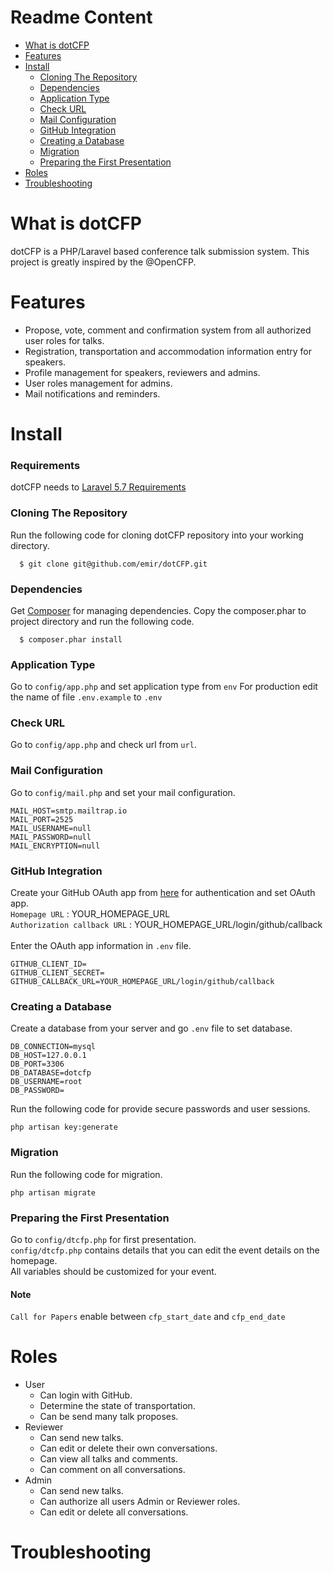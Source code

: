 # Readme Content
  * [What is dotCFP](https://github.com/bdemirpolat/test#What-is-dotCFP)
  * [Features](https://gitub.com/bdemirpolat/test#Features)
  * [Install](https://github.com/bdemirpolat/test#Install)
    * [Cloning The Repository](https://github.com/bdemirpolat/test#Cloning-The-Repository)
    * [Dependencies](https://github.com/bdemirpolat/test#Dependencies)
    * [Application Type](https://github.com/bdemirpolat/test#Application-Type)
    * [Check URL](https://github.com/bdemirpolat/test#Check-URL)
    * [Mail Configuration](https://github.com/bdemirpolat/test#Mail-Configuration)
    * [GitHub Integration](https://github.com/bdemirpolat/test#GitHub-Integration)
    * [Creating a Database](https://github.com/bdemirpolat/test#Creating-a-Database)
    * [Migration](https://github.com/bdemirpolat/test#Migration)
    * [Preparing the First Presentation](https://github.com/bdemirpolat/test#Preparing-the-First-Presentation)
  * [Roles](https://github.com/bdemirpolat/test#Roles)
  * [Troubleshooting](#Troubleshooting)
# What is dotCFP
dotCFP is a PHP/Laravel based conference talk submission system. This project is greatly inspired by the @OpenCFP.
# Features
  - Propose, vote, comment and confirmation system from all authorized user roles for talks.<br />
  - Registration, transportation and accommodation information entry for speakers.<br />
  - Profile management for speakers, reviewers and admins.<br />
  - User roles management for admins. <br />
  - Mail notifications and reminders.<br />

# Install
  ### Requirements
  dotCFP needs to [Laravel 5.7 Requirements](https://laravel.com/docs/5.7#server-requirements)
  ### Cloning The Repository
  Run the following code for cloning dotCFP repository into your working directory.
   ```
     $ git clone git@github.com/emir/dotCFP.git
   ```
  ### Dependencies
  Get [Composer](https://getcomposer.org/) for managing dependencies.
  Copy the composer.phar to project directory and run the following code.
   ```
     $ composer.phar install
   ```
  ### Application Type
   Go to `config/app.php` and set application type from `env`
   For production edit the name of file `.env.example` to `.env`
  ### Check URL
   Go to `config/app.php` and check url from `url`.
   
  ### Mail Configuration
   Go to `config/mail.php` and set your mail configuration.
   ```
   MAIL_HOST=smtp.mailtrap.io
   MAIL_PORT=2525
   MAIL_USERNAME=null
   MAIL_PASSWORD=null
   MAIL_ENCRYPTION=null
   ```
  ### GitHub Integration
  Create your GitHub OAuth app from [here](https://github.com/settings/developers) for authentication and set OAuth app.<br />
    `Homepage URL` : YOUR_HOMEPAGE_URL<br />
    `Authorization callback URL` : YOUR_HOMEPAGE_URL/login/github/callback<br /><br />
  Enter the OAuth app information in `.env` file.
  ```
  GITHUB_CLIENT_ID=
  GITHUB_CLIENT_SECRET=
  GITHUB_CALLBACK_URL=YOUR_HOMEPAGE_URL/login/github/callback
  ```
  ### Creating a Database
  Create a database from your server and go `.env` file to set database.
  ```
  DB_CONNECTION=mysql
  DB_HOST=127.0.0.1
  DB_PORT=3306
  DB_DATABASE=dotcfp
  DB_USERNAME=root
  DB_PASSWORD=
  ```
  Run the following code for provide secure passwords and user sessions.
  ```
  php artisan key:generate
  ```
  
  ### Migration
  Run the following code for migration.
  ```
  php artisan migrate
  ```
  ### Preparing the First Presentation
  Go to `config/dtcfp.php` for first presentation.<br />
  `config/dtcfp.php` contains details that you can edit the event details on the homepage.<br />
   All variables should be customized for your event.<br />
   
  #### Note
  `Call for Papers` enable between `cfp_start_date` and `cfp_end_date`
  
  
  
 # Roles
   - User
     * Can login with GitHub.
     * Determine the state of transportation.
     * Can be send many talk proposes.
   - Reviewer 
     * Can send new talks.
     * Can edit or delete their own conversations.
     * Can view all talks and comments.
     * Can comment on all conversations.
   - Admin
     * Can send new talks.
     * Can authorize all users Admin or Reviewer roles.
     * Can edit or delete all conversations.
 # Troubleshooting
      


  

